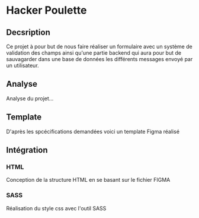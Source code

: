 # Hacker Poulette

## Decsription
Ce projet à pour but de nous faire réaliser un formulaire avec un système de validation des champs ainsi qu'une partie backend qui aura pour but de sauvagarder dans une base de données les différents messages envoyé par un utilisateur.

## Analyse

Analyse du projet...

## Template

D'après les spcécifications demandées voici un template Figma réalisé

## Intégration

### HTML
Conception de la structure HTML en se basant sur le fichier FIGMA

### SASS
Réalisation du style css avec l'outil SASS